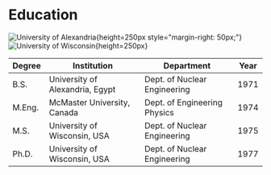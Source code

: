 # Education

![University of Alexandria](images/UAlex.jpg){height=250px style="margin-right: 50px;"} 
![University of Wisconsin](images/UW.jpg){height=250px}

 
| Degree   | Institution                | Department                     | Year |
|----------|----------------------------|---------------------------------|------|
| B.S.     | University of Alexandria, Egypt | Dept. of Nuclear Engineering    | 1971 |
| M.Eng.   | McMaster University, Canada | Dept. of Engineering Physics    | 1974 |
| M.S.     | University of Wisconsin, USA | Dept. of Nuclear Engineering    | 1975 |
| Ph.D.    | University of Wisconsin, USA | Dept. of Nuclear Engineering    | 1977 |